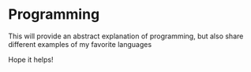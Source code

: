 # Programming
This will provide an abstract explanation of programming, but also share different examples of my favorite languages

Hope it helps!

<!-- 
Projects

Tools: Calculator, APIs, extensions, bots, web scraping
Games: Card game, tetris, RPG
-->
